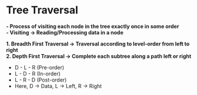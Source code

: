 # Tree Traversal

**- Process of visiting each node in the tree exactly once in some order** \
**- Visiting -> Reading/Processing data in a node**

**1. Breadth First Traversal -> Traversal according to level-order from left to right**\
**2. Depth First Traversal -> Complete each subtree along a path left or right**
  - D - L - R (Pre-order)
  - L - D - R (In-order)
  - L - R - D (Post-order)
  - Here, D -> Data, L -> Left, R -> Right
